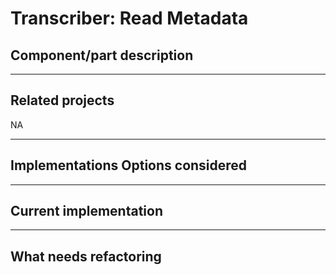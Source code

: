 # Transcriber: Read Metadata

## Component/part description 



---
## Related projects

NA

---
## Implementations Options considered


---
## Current implementation


---
## What needs refactoring 